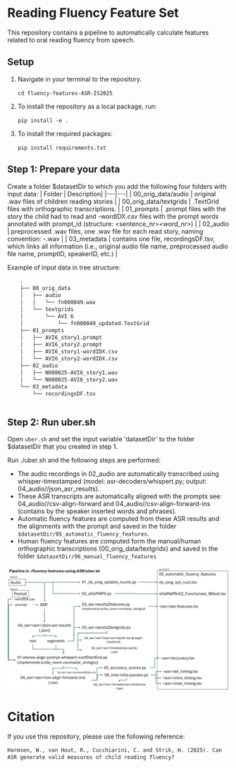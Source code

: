 # Reading Fluency Feature Set
This repository contains a pipeline to automatically calculate features related to oral reading fluency from speech.

## Setup

1. Navigate in your terminal to the repository.

    `cd fluency-features-ASR-IS2025`

2. To install the repository as a local package, run:

    `pip install -e .`

3. To install the required packages:
    
    `pip install requirements.txt`

## Step 1: Prepare your data

Create a folder $datasetDir to which you add the following four folders with input data:
| Folder | Description|
|---|---|
| 00_orig_data/audio          | original .wav files of children reading stories | 
| 00_orig_data/textgrids     | .TextGrid files with orthographic transcriptions. | 
| 01_prompts                 |  <promptID>.prompt files with the story the child had to read and <promptID>-wordIDX.csv files with the prompt words annotated with prompt_id (structure: <sentence_nr>_<word_nr>_<prompt>) | 
| 02_audio                    | preprocessed .wav files, one .wav file for each read story, naming convention: <speakerID>-<promptID>.wav | 
| 03_metadata                 | contains one file, recordingsDF.tsv, which links all information (i.e., original audio file name, preprocessed audio file name, promptID, speakerID, etc.) | 

Example of input data in tree structure:
```
    .
    ├── 00_orig_data
    │   ├── audio
    │   │   └── fn000049.wav
    │   └── textgrids
    │       └── AVI 6
    │           └── fn000049_updated.TextGrid
    ├── 01_prompts
    │   ├── AVI6_story1.prompt
    │   ├── AVI6_story2.prompt
    │   ├── AVI6_story1-wordIDX.csv
    │   └── AVI6_story2-wordIDX.csv
    ├── 02_audio
    │   ├── N000025-AVI6_story1.wav
    │   └── N000025-AVI6_story2.wav
    └── 03_metadata
        └── recordingsDF.tsv
    
```

## Step 2: Run uber.sh

Open `uber.sh` and set the input variable 'datasetDir' to the folder $datasetDir that you created in step 1.

Run ./uber.sh and the following steps are performed:
- The audio recordings in 02_audio are automatically transcribed using whisper-timestamped (model: asr-decoders/whispert.py; output: 04_audio/<asrSystem>/json_asr_results).
- These ASR transcripts are automatically aligned with the prompts see: 04_audio/<asrSystem>/csv-align-forward and 04_audio/<asrSystem>/csv-align-forward-ins (contains by the speaker inserted words and phrases).
- Automatic fluency features are computed from these ASR results and the alignments with the prompt and saved in the folder `$datasetDir/05_automatic_fluency_features`.
- Human fluency features are computed form the manual/human orthographic transcriptions (00_orig_data/textgrids) and saved in the folder `$datasetDir/06_manual_fluency_features`

![ASR-based fluency feature computation pipeline](images/fluency-feature-computation-pipeline.jpg "The fluency feature computation pipeline.")

# Citation
If you use this repository, please use the following reference:

    Harmsen, W., van Hout, R., Cucchiarini, C. and Strik, H. (2025). Can ASR generate valid measures of child reading fluency? 
